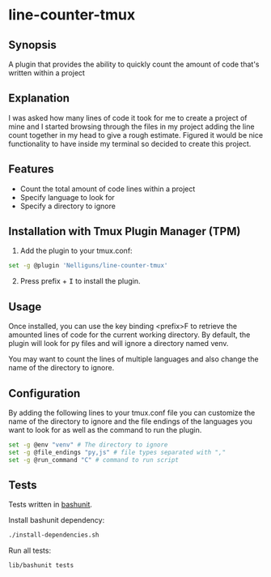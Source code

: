 # line-counter-tmux

## Synopsis
A plugin that provides the ability to quickly count the amount of code that's written within a project

## Explanation
I was asked how many lines of code it took for me to create a project of mine and I started browsing through the files in my project adding the line count together in my head to give a rough estimate. Figured it would be nice functionality to have inside my terminal so decided to create this project.

## Features
* Count the total amount of code lines within a project
* Specify language to look for
* Specify a directory to ignore

## Installation with Tmux Plugin Manager (TPM)

1. Add the plugin to your tmux.conf:
```bash
set -g @plugin 'Nelliguns/line-counter-tmux'
```
2. Press prefix + <kbd>I</kbd> to install the plugin.

## Usage

Once installed, you can use the key binding \<prefix>F to retrieve the amounted lines of code for the current working directory.
By default, the plugin will look for py files and will ignore a directory named venv.

You may want to count the lines of multiple languages and also change the name of the directory to ignore.

## Configuration

By adding the following lines to your tmux.conf file you can customize the name of the directory to ignore and the file endings of the languages you want to look for as well as the command to run the plugin. 

```bash
set -g @env "venv" # The directory to ignore
set -g @file_endings "py,js" # file types separated with ","
set -g @run_command "C" # command to run script
```

## Tests

Tests written in [bashunit](https://bashunit.typeddevs.com/).

Install bashunit dependency:
```bash
./install-dependencies.sh
```

Run all tests:
```bash
lib/bashunit tests
```
